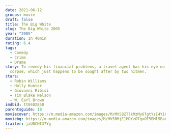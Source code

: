 ```yaml
---
date: 2021-06-12
groups: movie
draft: false
title: The Big White
slug: The Big White 2005
year: "2005"
duration: 1h 40min
rating: 6.4
tags:
  - Comedy
  - Crime
  - Drama
story: To remedy his financial problems, a travel agent has his eye on a frozen
  corpse, which just happens to be sought after by two hitmen.
stars:
  - Robin Williams
  - Holly Hunter
  - Giovanni Ribisi
  - Tim Blake Nelson
  - W. Earl Brown
imdbid: tt0402850
parentsguide: 18
moviecover: https://m.media-amazon.com/images/M/MV5BZTlkMzMyOTgtYzI4Yi00YjVlLTkwMGUtNzEyODZlOTVhYWM2XkEyXkFqcGdeQXVyNDk3NzU2MTQ@._V1_FMjpg_UX1012_.jpg
moviebg: https://m.media-amazon.com/images/M/MV5BMjE1MDYzOTgxOF5BMl5BanBnXkFtZTcwNDE4NTQzMQ@@._V1_FMjpg_UX450_.jpg
trailer: jzU0CHI37Yg
---
```

